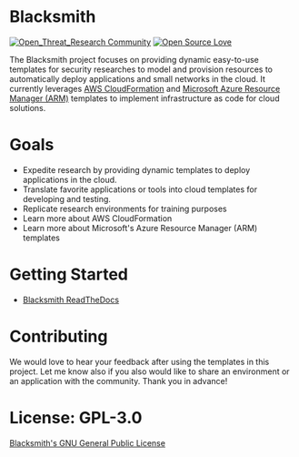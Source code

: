 # Blacksmith

[![Open_Threat_Research Community](https://img.shields.io/badge/Open_Threat_Research-Community-brightgreen.svg)](https://twitter.com/OTR_Community)
[![Open Source Love](https://badges.frapsoft.com/os/v3/open-source.svg?v=103)](https://github.com/ellerbrock/open-source-badges/)

The Blacksmith project focuses on providing dynamic easy-to-use templates for security researches to model and provision resources to automatically deploy applications and small networks in the cloud. It currently leverages [AWS CloudFormation](https://aws.amazon.com/cloudformation/) and [Microsoft Azure Resource Manager (ARM)]() templates to implement infrastructure as code for cloud solutions.

# Goals

* Expedite research by providing dynamic templates to deploy applications in the cloud.
* Translate favorite applications or tools into cloud templates for developing and testing.
* Replicate research environments for training purposes
* Learn more about AWS CloudFormation
* Learn more about Microsoft's Azure Resource Manager (ARM) templates

# Getting Started

* [Blacksmith ReadTheDocs](https://blacksmith.readthedocs.io/en/latest/index.html)

# Contributing

We would love to hear your feedback after using the templates in this project. Let me know also if you also would like to share an environment or an application with the community. Thank you in advance!

# License: GPL-3.0

[ Blacksmith's GNU General Public License](https://github.com/OTRF/Blacksmith/blob/master/LICENSE)